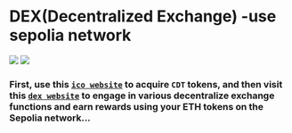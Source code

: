 # DEX(Decentralized Exchange) -use sepolia network

![](https://i.imgur.com/MSzCSww.png)
![](https://i.imgur.com/A2h9LXh.png)

### First, use this [`ico website`](ico-hellosumitg.vercel.app/) to acquire `CDT` tokens, and then visit this [`dex website`](https://dex-hellosumitg.vercel.app/) to engage in various decentralize exchange functions and earn rewards using your ETH tokens on the Sepolia network...
